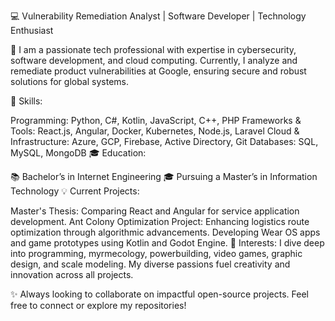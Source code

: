 💻 Vulnerability Remediation Analyst | Software Developer | Technology Enthusiast

🚀 I am a passionate tech professional with expertise in cybersecurity, software development, and cloud computing. Currently, I analyze and remediate product vulnerabilities at Google, ensuring secure and robust solutions for global systems.

🔧 Skills:

Programming: Python, C#, Kotlin, JavaScript, C++, PHP
Frameworks & Tools: React.js, Angular, Docker, Kubernetes, Node.js, Laravel
Cloud & Infrastructure: Azure, GCP, Firebase, Active Directory, Git
Databases: SQL, MySQL, MongoDB
🎓 Education:

📚 Bachelor’s in Internet Engineering
🎓 Pursuing a Master’s in Information Technology
💡 Current Projects:

Master's Thesis: Comparing React and Angular for service application development.
Ant Colony Optimization Project: Enhancing logistics route optimization through algorithmic advancements.
Developing Wear OS apps and game prototypes using Kotlin and Godot Engine.
🌟 Interests:
I dive deep into programming, myrmecology, powerbuilding, video games, graphic design, and scale modeling. My diverse passions fuel creativity and innovation across all projects.

✨ Always looking to collaborate on impactful open-source projects. Feel free to connect or explore my repositories!
